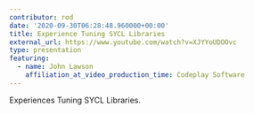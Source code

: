 ```yaml
---
contributor: rod
date: '2020-09-30T06:28:48.960000+00:00'
title: Experience Tuning SYCL Libraries
external_url: https://www.youtube.com/watch?v=XJYYoUDOOvc
type: presentation
featuring:
  - name: John Lawson
    affiliation_at_video_production_time: Codeplay Software
---
```


Experiences Tuning SYCL Libraries.